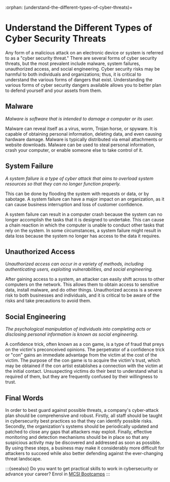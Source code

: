 :orphan:
(understand-the-different-types-of-cyber-threats)=

# Understand the Different Types of Cyber Security Threats

Any form of a malicious attack on an electronic device or system is referred to as a "cyber security threat." There are several forms of cyber security threats, but the most prevalent include malware, system failures, unauthorized access, and social engineering. Cyber security risks may be harmful to both individuals and organizations; thus, it is critical to understand the various forms of dangers that exist. Understanding the various forms of cyber security dangers available allows you to better plan to defend yourself and your assets from them.

## Malware

_Malware is software that is intended to damage a computer or its user._

Malware can reveal itself as a virus, worm, Trojan horse, or spyware. It is capable of obtaining personal information, deleting data, and even causing hardware damage. Malware is typically distributed via email attachments or website downloads. Malware can be used to steal personal information, crash your computer, or enable someone else to take control of it.

## System Failure

_A system failure is a type of cyber attack that aims to overload system resources so that they can no longer function properly._

This can be done by flooding the system with requests or data, or by sabotage. A system failure can have a major impact on an organization, as it can cause business interruption and loss of customer confidence.

A system failure can result in a computer crash because the system can no longer accomplish the tasks that it is designed to undertake. This can cause a chain reaction in which the computer is unable to conduct other tasks that rely on the system. In some circumstances, a system failure might result in data loss because the system no longer has access to the data it requires.

## Unauthorized Access

_Unauthorized access can occur in a variety of methods, including authenticating users, exploiting vulnerabilities, and social engineering._

After gaining access to a system, an attacker can easily shift across to other computers on the network. This allows them to obtain access to sensitive data, install malware, and do other things. Unauthorized access is a severe risk to both businesses and individuals, and it is critical to be aware of the risks and take precautions to avoid them.

## Social Engineering

_The psychological manipulation of individuals into completing acts or disclosing personal information is known as social engineering._

A confidence trick, often known as a con game, is a type of fraud that preys on the victim's preconceived opinions. The perpetrator of a confidence trick or "con" gains an immediate advantage from the victim at the cost of the victim. The purpose of the con game is to acquire the victim's trust, which may be obtained if the con artist establishes a connection with the victim at the initial contact. Unsuspecting victims do their best to understand what is required of them, but they are frequently confused by their willingness to trust.

## Final Words

In order to best guard against possible threats, a company's cyber-attack plan should be comprehensive and robust. Firstly, all staff should be taught in cybersecurity best practices so that they can identify possible risks. Secondly, the organization's systems should be periodically updated and patched to close any gaps that attackers may exploit. Finally, effective monitoring and detection mechanisms should be in place so that any suspicious activity may be discovered and addressed as soon as possible. By using these steps, a business may make it considerably more difficult for attackers to succeed while also better defending against the ever-changing threat landscape.

:::{seealso}
Do you want to get practical skills to work in cybersecurity or advance your career? Enrol in [MCSI Bootcamps](https://www.mosse-institute.com/bootcamps.html)
:::
